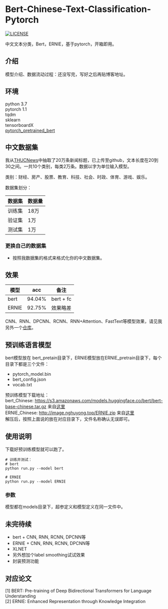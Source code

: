 # Bert-Chinese-Text-Classification-Pytorch
[![LICENSE](https://img.shields.io/badge/license-Anti%20996-blue.svg)](https://github.com/996icu/996.ICU/blob/master/LICENSE)

中文文本分类，Bert，ERNIE，基于pytorch，开箱即用。

## 介绍
模型介绍、数据流动过程：还没写完，写好之后再贴博客地址。  


## 环境
python 3.7  
pytorch 1.1  
tqdm  
sklearn  
tensorboardX  
[pytorch_pretrained_bert](https://github.com/huggingface/pytorch-transformers)  

## 中文数据集
我从[THUCNews](http://thuctc.thunlp.org/)中抽取了20万条新闻标题，已上传至github，文本长度在20到30之间。一共10个类别，每类2万条。数据以字为单位输入模型。

类别：财经、房产、股票、教育、科技、社会、时政、体育、游戏、娱乐。

数据集划分：

数据集|数据量
--|--
训练集|18万
验证集|1万
测试集|1万


### 更换自己的数据集
 - 按照我数据集的格式来格式化你的中文数据集。  


## 效果

模型|acc|备注
--|--|--
bert|94.04%|bert + fc  
ERNIE|92.75%|效果略差  

CNN、RNN、DPCNN、RCNN、RNN+Attention、FastText等模型效果，请见我另外一个[仓库](https://github.com/649453932/Chinese-Text-Classification-Pytorch)。  

## 预训练语言模型
bert模型放在 bert_pretain目录下，ERNIE模型放在ERNIE_pretrain目录下，每个目录下都是三个文件：
 - pytorch_model.bin  
 - bert_config.json  
 - vocab.txt  

预训练模型下载地址：  
bert_Chinese: https://s3.amazonaws.com/models.huggingface.co/bert/bert-base-chinese.tar.gz  来自[这里](https://github.com/huggingface/pytorch-transformers)  
ERNIE_Chinese: http://image.nghuyong.top/ERNIE.zip  来自[这里](https://github.com/nghuyong/ERNIE-Pytorch)  
解压后，按照上面说的放在对应目录下，文件名称确认无误即可。  

## 使用说明
下载好预训练模型就可以跑了。
```
# 训练并测试：
# bert
python run.py --model bert

# ERNIE
python run.py --model ERNIE
```

### 参数
模型都在models目录下，超参定义和模型定义在同一文件中。  

## 未完待续
 - bert + CNN, RNN, RCNN, DPCNN等  
 - ERNIE + CNN, RNN, RCNN, DPCNN等  
 - XLNET  
 - 另外想加个label smoothing试试效果  
 - 封装预测功能


## 对应论文
[1] BERT: Pre-training of Deep Bidirectional Transformers for Language Understanding  
[2] ERNIE: Enhanced Representation through Knowledge Integration  
